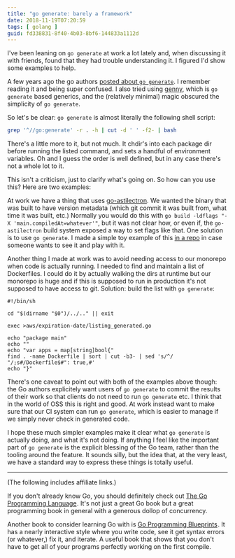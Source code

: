 ```yaml
---
title: "go generate: barely a framework"
date: 2018-11-19T07:20:59
tags: [ golang ]
guid: fd338831-8f40-4b03-8bf6-144833a1112d
---
```

I've been leaning on `go generate` at work a lot lately and, when discussing it
with friends, found that they had trouble understanding it.  I figured I'd show
some examples to help.

<!--more-->

A few years ago the go authors [posted about `go
generate`](https://blog.golang.org/generate).  I remember reading it and being
super confused.  I also tried using
[genny](https://github.com/cheekybits/genny), which is `go generate` based
generics, and the (relatively minimal) magic obscured the simplicity of `go
generate`.

So let's be clear: `go generate` is almost literally the following shell script:

```bash
grep '^//go:generate' -r . -h | cut -d ' ' -f2- | bash
```

There's a little more to it, but not much.  It chdir's into each package dir
before running the listed command, and sets a handful of environment variables.
Oh and I guess the order is well defined, but in any case there's not a whole
lot to it.

This isn't a criticism, just to clarify what's going on.  So how can you use
this?  Here are two examples:

At work we have a thing that uses
[go-astilectron](https://github.com/asticode/go-astilectron).  We wanted the
binary that was built to have version metadata (which git commit it was built
from, what time it was built, etc.)  Normally you would do this with `go build
-ldflags "-X 'main.compiledAt=whatever'"`, but it was not clear how, or even if,
the `go-astilectron` build system exposed a way to set flags like that.  One
solution is to use `go generate`.  I made a simple toy example of this [in a
repo](https://github.com/frioux/geneg) in case someone wants to see it and play
with it.

Another thing I made at work was to avoid needing access to our monorepo when
code is actually running.  I needed to find and maintain a list of Dockerfiles.
I could do it by actually walking the dirs at runtime but our monorepo is huge
and if this is supposed to run in production it's not supposed to have access to
git.  Solution: build the list with `go generate`:

```
#!/bin/sh

cd "$(dirname "$0")/../.." || exit

exec >aws/expiration-date/listing_generated.go

echo "package main"
echo ""
echo "var apps = map[string]bool{"
find . -name Dockerfile | sort | cut -b3- | sed 's/^/	"/;s#/Dockerfile$#": true,#'
echo "}"
```

There's one caveat to point out with both of the examples above though: the Go
authors explicitely want users of `go generate` to commit the results of their
work so that clients do not need to run `go generate` etc.  I think that in the
world of OSS this is right and good.  At work instead want to make sure that our
CI system can run `go generate`, which is easier to manage if we simply never
check in generated code.

I hope these much simpler examples make it clear what `go generate` is actually
doing, and what it's not doing.  If anything I feel like the important part of
`go generate` is the explicit blessing of the Go team, rather than the tooling
around the feature.  It sounds silly, but the idea that, at the very least, we
have a standard way to express these things is totally useful.

---

(The following includes affiliate links.)

If you don't already know Go, you should definitely check out
<a target="_blank" href="https://www.amazon.com/gp/product/0134190440/ref=as_li_tl?ie=UTF8&camp=1789&creative=9325&creativeASIN=0134190440&linkCode=as2&tag=afoolishmanif-20&linkId=44bc682044ff1b8a290c3c35c788e3e5">The Go Programming Language</a><img src="//ir-na.amazon-adsystem.com/e/ir?t=afoolishmanif-20&l=am2&o=1&a=0134190440" width="1" height="1" border="0" alt="" style="border:none !important; margin:0px !important;" />.
It's not just a great Go book but a great programming book in general with a
generous dollop of concurrency.

Another book to consider learning Go with is
<a target="_blank" href="https://www.amazon.com/gp/product/1786468948/ref=as_li_tl?ie=UTF8&camp=1789&creative=9325&creativeASIN=1786468948&linkCode=as2&tag=afoolishmanif-20&linkId=803e58234c448a8d1f4cc2693f2149b8">Go Programming Blueprints</a><img src="//ir-na.amazon-adsystem.com/e/ir?t=afoolishmanif-20&l=am2&o=1&a=1786468948" width="1" height="1" border="0" alt="" style="border:none !important; margin:0px !important;" />.
It has a nearly interactive style where you write code, see it get syntax errors
(or whatever,) fix it, and iterate.  A useful book that shows that you don't
have to get all of your programs perfectly working on the first compile.

